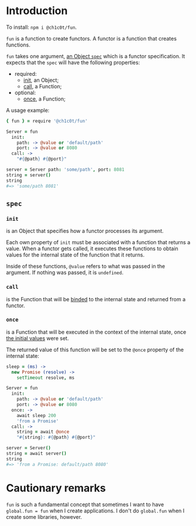 # Introduction

To install: `npm i @ch1c0t/fun`.

`fun` is a function to create functors. A functor is a function that creates functions.

`fun` takes one argument, [an Object `spec`](#spec) which is a functor specification.
It expects that the `spec` will have the following properties:

- required:
  - [init](#init), an Object;
  - [call](#call), a Function;
- optional:
  - [once](#once), a Function;

A usage example:

```coffee
{ fun } = require '@ch1c0t/fun'

Server = fun
  init:
    path: -> @value or 'default/path'
    port: -> @value or 8080
  call: ->
    "#{@path} #{@port}"

server = Server path: 'some/path', port: 8081
string = server()
string
#=> 'some/path 8081'
```

## `spec`

### `init`

is an Object that specifies how a functor processes its argument.

Each own property of `init` must be associated with a function that returns a value.
When a functor gets called, it executes these functions to obtain values
for the internal state of the function that it returns.

Inside of these functions, `@value` refers to what was passed in the argument.
If nothing was passed, it is `undefined`.

### `call`

is the Function that will be [binded][bind] to the internal state and
returned from a functor.

[bind]: https://developer.mozilla.org/en-US/docs/Web/JavaScript/Reference/Global_objects/Function/bind

### `once`

is a Function that will be executed in the context of the internal state,
once [the initial values](#init) were set.

The returned value of this function will be set to the `@once` property
of the internal state:

```coffee
sleep = (ms) ->
  new Promise (resolve) ->
    setTimeout resolve, ms

Server = fun
  init:
    path: -> @value or 'default/path'
    port: -> @value or 8080
  once: ->
    await sleep 200
    'from a Promise'
  call: ->
    string = await @once
    "#{string}: #{@path} #{@port}"

server = Server()
string = await server()
string
#=> 'from a Promise: default/path 8080'
```

# Cautionary remarks

`fun` is such a fundamental concept that sometimes I want to have
`global.fun = fun` when I create applications.
I don't do `global.fun` when I create some libraries, however.
